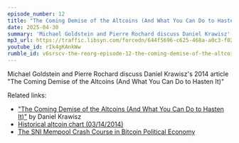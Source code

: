 ```yaml
---
episode_number: 12
title: "The Coming Demise of the Altcoins (And What You Can Do to Hasten It)"
date: 2025-04-30
summary: 'Michael Goldstein and Pierre Rochard discuss Daniel Krawisz''s 2014 article "The Coming Demise of the Altcoins (And What You Can Do to Hasten It)"'
mp3_url: https://traffic.libsyn.com/forcedn/644f5696-c625-468a-a0c3-f02493f7b768/thereorg-ep012-the-coming-demise-of-altcoins.mp3
youtube_id: rIk4gKAnkWw
rumble_id: v6srscv-the-reorg-episode-12-the-coming-demise-of-the-altcoins-and-what-you-can-do-
---
```


Michael Goldstein and Pierre Rochard discuss Daniel Krawisz's 2014 article "The Coming Demise of the Altcoins (And What You Can Do to Hasten It)"

Related links:

- ["The Coming Demise of the Altcoins (And What You Can Do to Hasten It)"](https://nakamotoinstitute.org/mempool/the-coming-demise-of-altcoins/) by Daniel Krawisz
- [Historical altcoin chart (03/14/2014)](https://coinmarketcap.com/historical/20140314/)
- [The SNI Mempool Crash Course in Bitcoin Political Economy](https://nakamotoinstitute.org/crash-course/)
